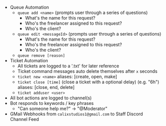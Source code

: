 - Queue Automation
    - `queue add <name>` (prompts user through a series of questions) 
        - What's the name for this request?
        - Who's the freelancer assigned to this request?
        - Who's the client?
    - `queue edit <messageId>` (prompts user through a series of questions)
        - What's the name for this request?
        - Who's the freelancer assigned to this request?
        - Who's the client?
    - `queue remove [reason]`
- Ticket Automation
    - All tickets are logged to a '.txt' for later reference
    - Ticket command messages auto delete themselves after `x` seconds
    - `ticket new <name>` aliases: [create, open, make]
    - `ticket close [time]` (close a ticket with a optional delay) (e.g. "6h") aliases: [close, end, delete]
    - `ticket adduser <user>`
- All bot actions are logged to channel(s)
- Bot responds to keywords / key phrases
    - "Can someone help me?" -> "@Moderator"
- GMail Webhooks from `calixstudios1@gmail.com` to Staff Discord Channel Feed
